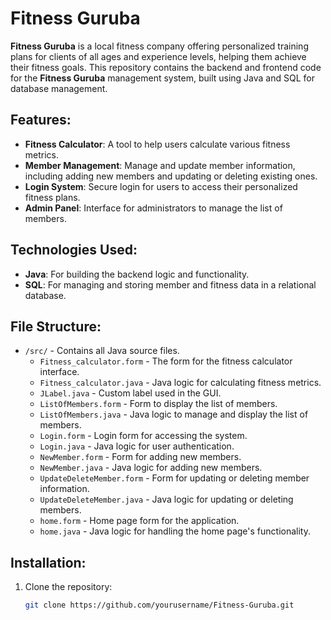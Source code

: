 # Fitness Guruba

**Fitness Guruba** is a local fitness company offering personalized training plans for clients of all ages and experience levels, helping them achieve their fitness goals. This repository contains the backend and frontend code for the **Fitness Guruba** management system, built using Java and SQL for database management.

## Features:
- **Fitness Calculator**: A tool to help users calculate various fitness metrics.
- **Member Management**: Manage and update member information, including adding new members and updating or deleting existing ones.
- **Login System**: Secure login for users to access their personalized fitness plans.
- **Admin Panel**: Interface for administrators to manage the list of members.

## Technologies Used:
- **Java**: For building the backend logic and functionality.
- **SQL**: For managing and storing member and fitness data in a relational database.

## File Structure:

- `/src/` - Contains all Java source files.
  - `Fitness_calculator.form` - The form for the fitness calculator interface.
  - `Fitness_calculator.java` - Java logic for calculating fitness metrics.
  - `JLabel.java` - Custom label used in the GUI.
  - `ListOfMembers.form` - Form to display the list of members.
  - `ListOfMembers.java` - Java logic to manage and display the list of members.
  - `Login.form` - Login form for accessing the system.
  - `Login.java` - Java logic for user authentication.
  - `NewMember.form` - Form for adding new members.
  - `NewMember.java` - Java logic for adding new members.
  - `UpdateDeleteMember.form` - Form for updating or deleting member information.
  - `UpdateDeleteMember.java` - Java logic for updating or deleting members.
  - `home.form` - Home page form for the application.
  - `home.java` - Java logic for handling the home page's functionality.

## Installation:

1. Clone the repository:
   ```bash
   git clone https://github.com/yourusername/Fitness-Guruba.git
